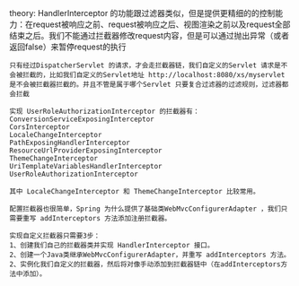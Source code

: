 theory:
	HandlerInterceptor 的功能跟过滤器类似，但是提供更精细的的控制能力：在request被响应之前、request被响应之后、视图渲染之前以及request全部结束之后。我们不能通过拦截器修改request内容，但是可以通过抛出异常（或者返回false）来暂停request的执行
	
	只有经过DispatcherServlet 的请求，才会走拦截器链，我们自定义的Servlet 请求是不会被拦截的，比如我们自定义的Servlet地址 http://localhost:8080/xs/myservlet 是不会被拦截器拦截的。并且不管是属于哪个Servlet 只要复合过滤器的过滤规则，过滤器都会拦截
	
	实现 UserRoleAuthorizationInterceptor 的拦截器有： 
	ConversionServiceExposingInterceptor 
	CorsInterceptor 
	LocaleChangeInterceptor 
	PathExposingHandlerInterceptor 
	ResourceUrlProviderExposingInterceptor 
	ThemeChangeInterceptor 
	UriTemplateVariablesHandlerInterceptor 
	UserRoleAuthorizationInterceptor
	
	其中 LocaleChangeInterceptor 和 ThemeChangeInterceptor 比较常用。
	
	配置拦截器也很简单，Spring 为什么提供了基础类WebMvcConfigurerAdapter ，我们只需要重写 addInterceptors 方法添加注册拦截器。
	
	实现自定义拦截器只需要3步： 
	1、创建我们自己的拦截器类并实现 HandlerInterceptor 接口。 
	2、创建一个Java类继承WebMvcConfigurerAdapter，并重写 addInterceptors 方法。 
	2、实例化我们自定义的拦截器，然后将对像手动添加到拦截器链中（在addInterceptors方法中添加）。 
